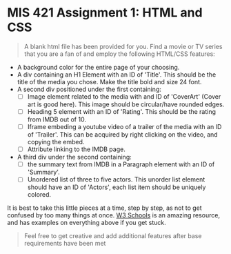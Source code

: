 # MIS 421 Assignment 1: HTML and CSS

>A blank html file has been provided for you. Find a movie or TV series that you are a fan of and employ the following HTML/CSS features:
- A background color for the entire page of your choosing.
- A div containing an H1 Element with an ID of 'Title'. This should be the title of the media you chose. Make the title bold and size 24 font.
- A second div positioned under the first containing:
  - [ ] Image element related to the media with and ID of 'CoverArt' (Cover art is good here). This image should be circular/have rounded edges.
  - [ ] Heading 5 element with an ID of 'Rating'. This should be the rating from IMDB out of 10.
  - [ ] Iframe embeding a youtube video of a trailer of the media with an ID of 'Trailer'. This can be acquired by right clicking on the video, and copying the embed.
  - [ ] Attribute linking to the IMDB page.
- A third div under the second containing:
  - [ ] the summary text from IMDB in a Paragraph element with an ID of 'Summary'.
  - [ ] Unordered list of three to five actors. This unorder list element should have an ID of 'Actors', each list item should be uniquely colored.

It is best to take this little pieces at a time, step by step, as not to get confused by too many things at once. [W3 Schools](https://www.w3schools.com/html/default.asp) is an amazing resource, and has examples on everything above if you get stuck. 
>Feel free to get creative and add additional features after base requirements have been met
